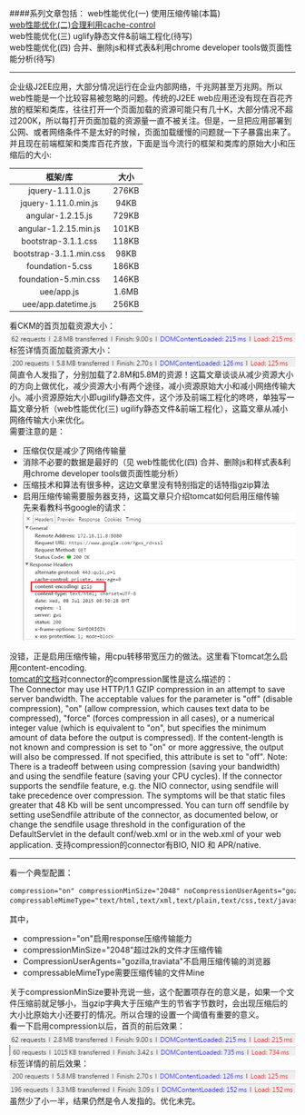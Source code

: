 ####系列文章包括：
web性能优化(一) 使用压缩传输(本篇)  
[web性能优化(二)合理利用cache-control](https://github.com/zhangyaowu/blog/blob/master/web/web%E6%80%A7%E8%83%BD%E4%BC%98%E5%8C%96(%E4%BA%8C)%20%E5%90%88%E7%90%86%E5%88%A9%E7%94%A8%E6%B5%8F%E8%A7%88%E5%99%A8%E7%BC%93%E5%AD%98.md  
"web性能优化(二)合理利用cache-control")  
web性能优化(三) uglify静态文件&前端工程化(待写)  
web性能优化(四) 合并、删除js和样式表&利用chrome developer tools做页面性能分析(待写)   
***
企业级J2EE应用，大部分情况运行在企业内部网络，千兆网甚至万兆网。所以web性能是一个比较容易被忽略的问题。传统的J2EE web应用还没有现在百花齐放的框架和类库，往往打开一个页面加载的资源可能只有几十K，大部分情况不超过200K，所以每打开页面加载的资源量一直不被关注。但是，一旦把应用部署到公网、或者网络条件不是太好的时候，页面加载缓慢的问题就一下子暴露出来了。并且现在前端框架和类库百花齐放，下面是当今流行的框架和类库的原始大小和压缩后的大小:  

框架/库 | 大小 
:--: | :--:
jquery-1.11.0.js | 276KB
jquery-1.11.0.min.js | 94KB
angular-1.2.15.js | 729KB
angular-1.2.15.min.js | 101KB
bootstrap-3.1.1.css | 118KB
bootstrap-3.1.1.min.css | 98KB
foundation-5.css | 186KB
foundation-5.min.css | 146KB
uee/app.js | 1.6MB
uee/app.datetime.js | 256KB

看CKM的首页加载资源大小：  
![](https://github.com/kaelhuawei/blog/blob/master/web/images/web%E6%80%A7%E8%83%BD%E4%BC%98%E5%8C%96(%E4%B8%80)%20%E4%BD%BF%E7%94%A8%E5%8E%8B%E7%BC%A9%E4%BC%A0%E8%BE%93/tagstore%20all%20resources%20.jpg)  
标签详情页面加载资源大小：  
![](https://github.com/kaelhuawei/blog/blob/master/web/images/web%E6%80%A7%E8%83%BD%E4%BC%98%E5%8C%96(%E4%B8%80)%20%E4%BD%BF%E7%94%A8%E5%8E%8B%E7%BC%A9%E4%BC%A0%E8%BE%93/tagdetail%20all%20resource.jpg)  
简直令人发指了，分别加载了2.8M和5.8M的资源！这篇文章谈谈从减少资源大小的方向上做优化，减少资源大小有两个途径，减小资源原始大小和减小网络传输大小。减小资源原始大小即ugilify静态文件，这个涉及前端工程化的咚咚，单独写一篇文章分析（web性能优化(三) ugilify静态文件&前端工程化），这篇文章从减小网络传输大小来优化。  
需要注意的是：  
* 压缩仅仅是减少了网络传输量
* 消除不必要的数据是最好的（见 web性能优化(四) 合并、删除js和样式表&利用chrome developer tools做页面性能分析）
* 压缩技术和算法有很多种，这边文章里没有特别指定的话特指gzip算法
* 启用压缩传输需要服务器支持，这篇文章只介绍tomcat如何启用压缩传输  
先来看教科书google的请求：  
![](https://github.com/kaelhuawei/blog/blob/master/web/images/web%E6%80%A7%E8%83%BD%E4%BC%98%E5%8C%96(%E4%B8%80)%20%E4%BD%BF%E7%94%A8%E5%8E%8B%E7%BC%A9%E4%BC%A0%E8%BE%93/google%20s%20request%20and%20response.jpg)  

没错，正是启用压缩传输，用cpu转移带宽压力的做法。这里看下tomcat怎么启用content-encoding.  
[tomcat的文档](https://tomcat.apache.org/tomcat-7.0-doc/config/http.html#Connector_Comparison "")对connector的compression属性是这么描述的：  
The Connector may use HTTP/1.1 GZIP compression in an attempt to save server bandwidth. The acceptable values for the parameter is "off" (disable compression), "on" (allow compression, which causes text data to be compressed), "force" (forces compression in all cases), or a numerical integer value (which is equivalent to "on", but specifies the minimum amount of data before the output is compressed). If the content-length is not known and compression is set to "on" or more aggressive, the output will also be compressed. If not specified, this attribute is set to "off".
Note: There is a tradeoff between using compression (saving your bandwidth) and using the sendfile feature (saving your CPU cycles). If the connector supports the sendfile feature, e.g. the NIO connector, using sendfile will take precedence over compression. The symptoms will be that static files greater that 48 Kb will be sent uncompressed. You can turn off sendfile by setting useSendfile attribute of the connector, as documented below, or change the sendfile usage threshold in the configuration of the DefaultServlet in the default conf/web.xml or in the web.xml of your web application.
支持compression的connector有BIO, NIO 和 APR/native.

***
看一个典型配置：  
```xml
compression="on" compressionMinSize="2048" noCompressionUserAgents="gozilla,traviata"
compressableMimeType="text/html,text/xml,text/plain,text/css,text/javascript,text/json,application/x-javascript,application/javascript,application/json"
```
其中，  
* compression="on"启用response压缩传输能力
* compressionMinSize="2048"超过2k的文件才压缩传输
* CompressionUserAgents="gozilla,traviata"不启用压缩传输的浏览器
* compressableMimeType需要压缩传输的文件Mine

关于compressionMinSize要补充说一些，这个配置项存在的意义是，如果一个文件压缩前就足够小，当gzip字典大于压缩产生的节省字节数时，会出现压缩后的大小比原始大小还要打的情况。所以合理的设置一个阈值有重要的意义。  
看一下启用compression以后，首页的前后效果：  
![](https://github.com/kaelhuawei/blog/blob/master/web/images/web%E6%80%A7%E8%83%BD%E4%BC%98%E5%8C%96(%E4%B8%80)%20%E4%BD%BF%E7%94%A8%E5%8E%8B%E7%BC%A9%E4%BC%A0%E8%BE%93/tagstore%20all%20resources%20.jpg)  
![](https://github.com/kaelhuawei/blog/blob/master/web/images/web%E6%80%A7%E8%83%BD%E4%BC%98%E5%8C%96(%E4%B8%80)%20%E4%BD%BF%E7%94%A8%E5%8E%8B%E7%BC%A9%E4%BC%A0%E8%BE%93/tagstore%20after%20compression.jpg)  
标签详情的前后效果：  
![](https://github.com/kaelhuawei/blog/blob/master/web/images/web%E6%80%A7%E8%83%BD%E4%BC%98%E5%8C%96(%E4%B8%80)%20%E4%BD%BF%E7%94%A8%E5%8E%8B%E7%BC%A9%E4%BC%A0%E8%BE%93/tagdetail%20all%20resource.jpg)![](https://github.com/kaelhuawei/blog/blob/master/web/images/web%E6%80%A7%E8%83%BD%E4%BC%98%E5%8C%96(%E4%B8%80)%20%E4%BD%BF%E7%94%A8%E5%8E%8B%E7%BC%A9%E4%BC%A0%E8%BE%93/tagdetail%20after%20compression.jpg)  
虽然少了小一半，结果仍然是令人发指的。优化未完。
